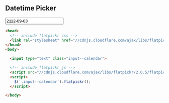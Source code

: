 <h2 id="datetime">Datetime Picker</h2>

<div class="docs-example">
  <input type="text" class="input--calendar" value="2112-09-03">
</div>

```html
<head>
  <!-- include flatpickr css -->
  <link rel="stylesheet" href="//cdnjs.cloudflare.com/ajax/libs/flatpickr/2.0.5/flatpickr.airbnb.min.css">
</head>
<body>

  <input type="text" class="input--calendar">

  <!-- include flatpickr js -->
  <script src="//cdnjs.cloudflare.com/ajax/libs/flatpickr/2.0.5/flatpickr.min.js"></script>
  <script>
    $('.input--calendar').flatpickr();
  </script>

</body>
```
